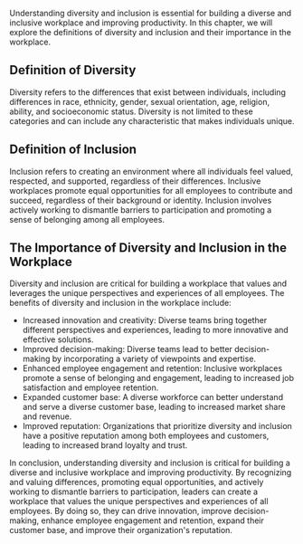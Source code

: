 
Understanding diversity and inclusion is essential for building a diverse and inclusive workplace and improving productivity. In this chapter, we will explore the definitions of diversity and inclusion and their importance in the workplace.

Definition of Diversity
-----------------------

Diversity refers to the differences that exist between individuals, including differences in race, ethnicity, gender, sexual orientation, age, religion, ability, and socioeconomic status. Diversity is not limited to these categories and can include any characteristic that makes individuals unique.

Definition of Inclusion
-----------------------

Inclusion refers to creating an environment where all individuals feel valued, respected, and supported, regardless of their differences. Inclusive workplaces promote equal opportunities for all employees to contribute and succeed, regardless of their background or identity. Inclusion involves actively working to dismantle barriers to participation and promoting a sense of belonging among all employees.

The Importance of Diversity and Inclusion in the Workplace
----------------------------------------------------------

Diversity and inclusion are critical for building a workplace that values and leverages the unique perspectives and experiences of all employees. The benefits of diversity and inclusion in the workplace include:

* Increased innovation and creativity: Diverse teams bring together different perspectives and experiences, leading to more innovative and effective solutions.
* Improved decision-making: Diverse teams lead to better decision-making by incorporating a variety of viewpoints and expertise.
* Enhanced employee engagement and retention: Inclusive workplaces promote a sense of belonging and engagement, leading to increased job satisfaction and employee retention.
* Expanded customer base: A diverse workforce can better understand and serve a diverse customer base, leading to increased market share and revenue.
* Improved reputation: Organizations that prioritize diversity and inclusion have a positive reputation among both employees and customers, leading to increased brand loyalty and trust.

In conclusion, understanding diversity and inclusion is critical for building a diverse and inclusive workplace and improving productivity. By recognizing and valuing differences, promoting equal opportunities, and actively working to dismantle barriers to participation, leaders can create a workplace that values the unique perspectives and experiences of all employees. By doing so, they can drive innovation, improve decision-making, enhance employee engagement and retention, expand their customer base, and improve their organization's reputation.
